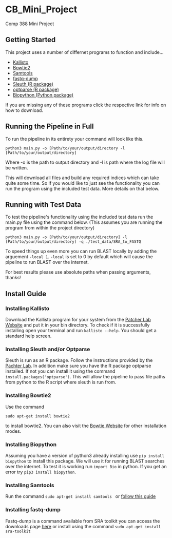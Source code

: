 # CB_Mini_Project
Comp 388 Mini Project

## Getting Started

This project uses a number of differnet programs to function and include...
- [Kallisto](#Installing-Kallisto)
- [Bowtie2](#Installing-Bowtie2)
- [Samtools](#Installing-Samtools)
- [fastq-dump](#Installing-fastq-dump)
- [Sleuth (R package)](#Installing-Sleuth)
- [optparse (R package)](#Installing-Sleuth)
- [Biopython (Python package)](#Installing-Biopython)

If you are missing any of these programs click the respective link for info on how to download.

## Running the Pipeline in Full

To run the pipeline in its entirety your command will look like this.
```
python3 main.py -o [Path/to/your/output/directory -l [Path/to/your/output/directory]
```
Where -o is the path to output directory and -l is path where the log file will be written. 
 
This will download all files and build any required indices which can take
quite some time. So if you would like to just see the functionality you can run the program using the included test data. More details on that below.

## Running with Test Data

To test the pipeline's functionality using the included test data run the
main.py file using the command below. (This assumes you are running the program from within the project directory)
```
python3 main.py -o [Path/to/your/output/directory] -l [Path/to/your/output/directory] -q ./test_data/SRA_to_FASTQ
```

To speed things up even more you can run BLAST locally by adding the arguement `-local 1`. `-local` is set to 0 by default which will cause the pipeline to run BLAST over the internet.  

For best results please use absolute paths when passing arguments, thanks!

## Install Guide

### Installing Kallisto

Download the Kallisto program for your system from the
[Patcher Lab Website](http://pachterlab.github.io/kallisto/download) and put
it in your bin directory. To check if it is successfully installing open
your terminal and run `kallisto --help`. You should get a standard help
screen.

### Installing Sleuth and/or Optparse
Sleuth is run as an R package. Follow the instructions provided by the
[Pachter Lab](https://pachterlab.github.io/sleuth/download).
In addition make sure you have the R package optparse installed. If not you can install it using the command `install.packages('optparse')`. This will allow the pipeline to pass file paths from python to the R script where sleuth is run from.

### Installing Bowtie2
Use the command
```
sudo apt-get install bowtie2
```
to install bowtie2. You can also visit the [Bowtie Website](http://bowtie-bio.sourceforge.net/bowtie2/manual.shtml)
for other installation modes.

### Installing Biopython
Assuming you have a version of python3 already installing use
`pip install biopython` to install this package. We will use it for running
BLAST searches over the internet. To test it is working run `import Bio`
in python. If you get an error try `pip3 install biopython`.

### Installing Samtools
Run the command `sudo apt-get install samtools ` or [follow this guide](https://www.biostars.org/p/328831/)

### Installing fastq-dump
Fastq-dump is a command available from SRA toolkit you can access the downloads page [here](https://trace.ncbi.nlm.nih.gov/Traces/sra/sra.cgi?view=software) or install using the command `sudo apt-get install sra-toolkit`
